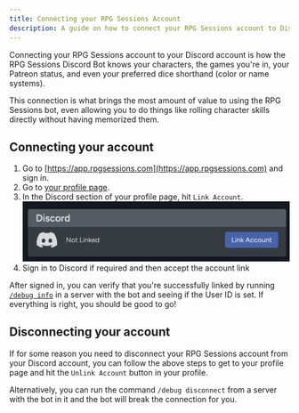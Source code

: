 ```yaml
---
title: Connecting your RPG Sessions Account
description: A guide on how to connect your RPG Sessions account to Discord
---
```


Connecting your RPG Sessions account to your Discord account is how the RPG Sessions Discord Bot knows your characters, the games you're in, your Patreon status, and even your preferred dice shorthand (color or name systems). 

This connection is what brings the most amount of value to using the RPG Sessions bot, even allowing you to do things like rolling character skills directly without having memorized them.

## Connecting your account
1. Go to [https://app.rpgsessions.com](https://app.rpgsessions.com) and sign in.
2. Go to [your profile page](https://app.rpgsessions.com/user/profile).
3. In the Discord section of your profile page, hit `Link Account`.
![Link Account](../../../assets/guides/connect-account/link-discord.png)
4. Sign in to Discord if required and then accept the account link
   
After signed in, you can verify that you're successfully linked by running [`/debug info`](../misc/debug/#debug-info) in a server with the bot and seeing if the User ID is set. If everything is right, you should be good to go!

## Disconnecting your account
If for some reason you need to disconnect your RPG Sessions account from your Discord account, you can follow the above steps to get to your profile page and hit the `Unlink Account` button in your profile.

Alternatively, you can run the command `/debug disconnect` from a server with the bot in it and the bot will break the connection for you.
